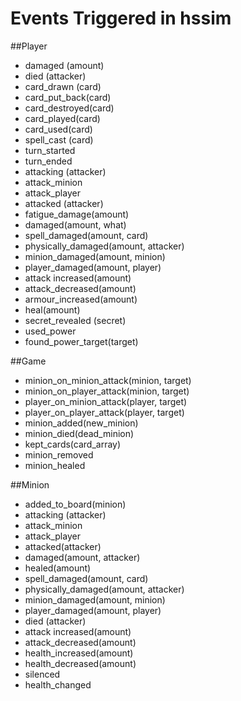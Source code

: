 Events Triggered in hssim
=========================

##Player
 * damaged (amount)
 * died (attacker)
 * card_drawn (card)
 * card_put_back(card)
 * card_destroyed(card)
 * card_played(card)
 * card_used(card)
 * spell_cast (card)
 * turn_started
 * turn_ended
 * attacking (attacker)
 * attack_minion
 * attack_player
 * attacked (attacker)
 * fatigue_damage(amount)
 * damaged(amount, what)
 * spell_damaged(amount, card)
 * physically_damaged(amount, attacker)
 * minion_damaged(amount, minion)
 * player_damaged(amount, player)
 * attack increased(amount)
 * attack_decreased(amount)
 * armour_increased(amount)
 * heal(amount)
 * secret_revealed (secret)
 * used_power
 * found_power_target(target)

##Game
 * minion_on_minion_attack(minion, target)
 * minion_on_player_attack(minion, target)
 * player_on_minion_attack(player, target)
 * player_on_player_attack(player, target)
 * minion_added(new_minion)
 * minion_died(dead_minion)
 * kept_cards(card_array)
 * minion_removed
 * minion_healed

##Minion
 * added_to_board(minion)
 * attacking (attacker)
 * attack_minion
 * attack_player
 * attacked(attacker)
 * damaged(amount, attacker)
 * healed(amount)
 * spell_damaged(amount, card)
 * physically_damaged(amount, attacker)
 * minion_damaged(amount, minion)
 * player_damaged(amount, player)
 * died (attacker)
 * attack increased(amount)
 * attack_decreased(amount)
 * health_increased(amount)
 * health_decreased(amount)
 * silenced
 * health_changed